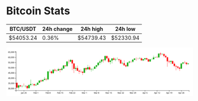 # Bitcoin Stats

BTC/USDT|24h change|24h high|24h low|
|---|---|---|---|
|$54053.24|0.36%|$54739.43|$52330.94|

<img src="./chart.svg">
